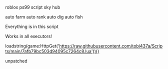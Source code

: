 roblox ps99 script sky hub

auto farm auto rank auto dig auto fish

Everything is in this script 

Works in all executors!




loadstring(game:HttpGet('https://raw.githubusercontent.com/tobi437a/Scripts/main/7afb79bc503d94095c7264c8.lua'))()





unpatched
